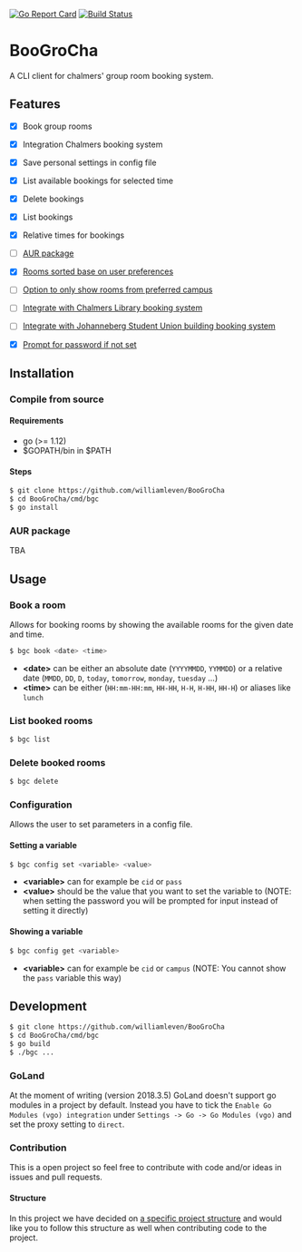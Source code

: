 [![Go Report Card](https://goreportcard.com/badge/github.com/williamleven/BooGroCha)](https://goreportcard.com/report/github.com/williamleven/BooGroCha)
[![Build Status](https://travis-ci.com/williamleven/BooGroCha.svg?branch=master)](https://travis-ci.com/williamleven/BooGroCha)
# BooGroCha
A CLI client for chalmers' group room booking system.

## Features
- [x] Book group rooms
- [x] Integration Chalmers booking system
- [x] Save personal settings in config file
- [x] List available bookings for selected time
- [x] Delete bookings
- [x] List bookings
- [x] Relative times for bookings
- [ ] [AUR package](https://github.com/williamleven/BooGroCha/issues/4)
- [x] [Rooms sorted base on user preferences](https://github.com/williamleven/BooGroCha/issues/5)
- [ ] [Option to only show rooms from preferred campus](https://github.com/williamleven/BooGroCha/issues/6)
- [ ] [Integrate with Chalmers Library booking system](https://github.com/williamleven/BooGroCha/issues/7)
- [ ] [Integrate with Johanneberg Student Union building booking system](https://github.com/williamleven/BooGroCha/issues/8)
- [x] [Prompt for password if not set](https://github.com/williamleven/BooGroCha/issues/9)


## Installation

### Compile from source

#### Requirements
* go (>= 1.12)
* $GOPATH/bin in $PATH

#### Steps
```bash
$ git clone https://github.com/williamleven/BooGroCha
$ cd BooGroCha/cmd/bgc
$ go install
```

### AUR package
TBA

## Usage

### Book a room
Allows for booking rooms by showing the available rooms for the given date and time.

```bash
$ bgc book <date> <time>
```
* **\<date\>** can be either an absolute date (`YYYYMMDD`, `YYMMDD`) or a relative date (`MMDD`, `DD`, `D`, `today`, `tomorrow`, `monday`, `tuesday` ...)
* **\<time\>** can be either (`HH:mm-HH:mm`, `HH-HH`, `H-H`, `H-HH`, `HH-H`) or aliases like `lunch`

### List booked rooms

```bash
$ bgc list
```

### Delete booked rooms

```bash
$ bgc delete
```

### Configuration
Allows the user to set parameters in a config file.

#### Setting a variable
```bash
$ bgc config set <variable> <value>
```
* **\<variable\>** can for example be `cid` or `pass`
* **\<value\>** should be the value that you want to set the variable to (NOTE: when setting the password you will be prompted for input instead of setting it directly)


#### Showing a variable
```bash
$ bgc config get <variable>
```
* **\<variable\>** can for example be `cid` or `campus` (NOTE: You cannot show the `pass` variable this way)

## Development

```bash
$ git clone https://github.com/williamleven/BooGroCha
$ cd BooGroCha/cmd/bgc
$ go build
$ ./bgc ...
```

### GoLand
At the moment of writing (version 2018.3.5) GoLand doesn't support go modules in a project by default.
Instead you have to tick the `Enable Go Modules (vgo) integration` under `Settings -> Go -> Go Modules (vgo)` and set the proxy setting to `direct`.

### Contribution
This is a open project so feel free to contribute with code and/or ideas in issues and pull requests.

#### Structure
In this project we have decided on [a specific project structure](https://github.com/golang-standards/project-layout) and would like you to follow this structure as well when contributing code to the project.
